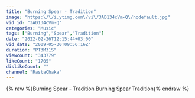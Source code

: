 ```yaml
---
title: "Burning Spear - Tradition"
image: "https:\/\/i.ytimg.com\/vi\/3AD134cVm-Q\/hqdefault.jpg"
vid_id: "3AD134cVm-Q"
categories: "Music"
tags: ["Burning","Spear","Tradition"]
date: "2022-02-26T12:15:44+03:00"
vid_date: "2009-05-30T09:56:16Z"
duration: "PT3M31S"
viewcount: "343779"
likeCount: "1705"
dislikeCount: ""
channel: "RastaChaka"
---
```

{% raw %}Burning Spear - Tradition Burning Spear Tradition{% endraw %}

